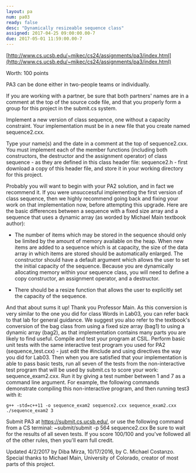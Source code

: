 ```yaml
---
layout: pa
num: pa03	
ready: false
desc: "Dynamically resizeable sequence class"
assigned: 2017-04-25 09:00:00.00-7
due: 2017-05-01 11:59:00.00-7
---
```


<div markdown="1">

[http://www.cs.ucsb.edu/~mikec/cs24/assignments/pa3/index.html](http://www.cs.ucsb.edu/~mikec/cs24/assignments/pa3/index.html)

Worth: 100 points


PA3 can be done either in two-people teams or individually.

If you are working with a partner, be sure that both partners' names are in a comment at the top of the source code file, and that you properly form a group for this project in the submit.cs system.

Implement a new version of class sequence, one without a capacity constraint. Your implementation must be in a new file that you create named sequence2.cxx.

Type your name(s) and the date in a comment at the top of sequence2.cxx.
You must implement each of the member functions (including both constructors, the destructor and the assignment operator) of class sequence - as they are defined in this class header file: sequence2.h - first download a copy of this header file, and store it in your working directory for this project.

Probably you will want to begin with your PA2 solution, and in fact we recommend it. If you were unsuccessful implementing the first version of class sequence, then we highly recommend going back and fixing your work on that implementation now, before attempting this upgrade.
Here are the basic differences between a sequence with a fixed size array and a sequence that uses a dynamic array (as worded by Michael Main textbook author):

* The number of items which may be stored in the sequence should only be limited by the amount of memory available on the heap. When new items are added to a sequence which is at capacity, the size of the data array in which items are stored should be automatically enlarged.
The constructor should have a default argument which allows the user to set the initial capacity of the sequence.
Because you are dynamically allocating memory within your sequence class, you will need to define a copy constructor, an assignment operator, and a destructor.

* There should be a resize function that allows the user to explicitly set the capacity of the sequence.

And that about sums it up! Thank you Professor Main.
As this conversion is very similar to the one you did for class Words in Lab03, you can refer back to that lab for general guidance.
We suggest you also refer to the textbook's conversion of the bag class from using a fixed size array (bag1) to using a dynamic array (bag2), as that implementation contains many parts you are likely to find useful.
Compile and test your program at CSIL. Perform basic unit tests with the same interactive test program you used for PA2 (sequence_test.cxx) - just edit the #include and using directives the way you did for Lab03. Then when you are satisfied that your implementation is able to pass basic tests, run all seven of the tests from the non-interactive test program that will be used by submit.cs to score your work: sequence_exam2.cxx. Run it by giving a test number between 1 and 7 as a command line argument. For example, the following commands demonstrate compiling this non-interactive program, and then running test3 with it:
```
g++ -std=c++11 -o sequence_exam2 sequence2.cxx sequence_exam2.cxx
./sequence_exam2 3
```
Submit PA3 at https://submit.cs.ucsb.edu/, or use the following command from a CS terminal:
~submit/submit -p 564 sequence2.cxx
Be sure to wait for the results of all seven tests. If you score 100/100 and you've followed all of the other rules, then you'll earn full credit.

Updated 4/2/2017 by Diba Mirza, 10/17/2016, by C. Michael Costanzo.
Special thanks to Michael Main, University of Colorado, creator of most parts of this project.